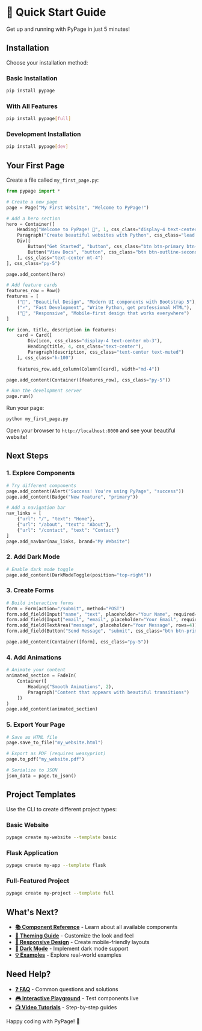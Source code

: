 # 🚀 Quick Start Guide

Get up and running with PyPage in just 5 minutes!

## Installation

Choose your installation method:

### Basic Installation
```bash
pip install pypage
```

### With All Features
```bash
pip install pypage[full]
```

### Development Installation
```bash
pip install pypage[dev]
```

## Your First Page

Create a file called `my_first_page.py`:

```python
from pypage import *

# Create a new page
page = Page("My First Website", "Welcome to PyPage!")

# Add a hero section
hero = Container([
    Heading("Welcome to PyPage! 🚀", 1, css_class="display-4 text-center"),
    Paragraph("Create beautiful websites with Python", css_class="lead text-center"),
    Div([
        Button("Get Started", "button", css_class="btn btn-primary btn-lg me-3"),
        Button("View Docs", "button", css_class="btn btn-outline-secondary btn-lg")
    ], css_class="text-center mt-4")
], css_class="py-5")

page.add_content(hero)

# Add feature cards
features_row = Row()
features = [
    ("🎨", "Beautiful Design", "Modern UI components with Bootstrap 5"),
    ("⚡", "Fast Development", "Write Python, get professional HTML"),
    ("📱", "Responsive", "Mobile-first design that works everywhere")
]

for icon, title, description in features:
    card = Card([
        Div(icon, css_class="display-4 text-center mb-3"),
        Heading(title, 4, css_class="text-center"),
        Paragraph(description, css_class="text-center text-muted")
    ], css_class="h-100")
    
    features_row.add_column(Column([card], width="md-4"))

page.add_content(Container([features_row], css_class="py-5"))

# Run the development server
page.run()
```

Run your page:
```bash
python my_first_page.py
```

Open your browser to `http://localhost:8000` and see your beautiful website!

## Next Steps

### 1. Explore Components
```python
# Try different components
page.add_content(Alert("Success! You're using PyPage", "success"))
page.add_content(Badge("New Feature", "primary"))

# Add a navigation bar
nav_links = [
    {"url": "/", "text": "Home"},
    {"url": "/about", "text": "About"},
    {"url": "/contact", "text": "Contact"}
]
page.add_navbar(nav_links, brand="My Website")
```

### 2. Add Dark Mode
```python
# Enable dark mode toggle
page.add_content(DarkModeToggle(position="top-right"))
```

### 3. Create Forms
```python
# Build interactive forms
form = Form(action="/submit", method="POST")
form.add_field(Input("name", "text", placeholder="Your Name", required=True))
form.add_field(Input("email", "email", placeholder="Your Email", required=True))
form.add_field(TextArea("message", placeholder="Your Message", rows=4))
form.add_field(Button("Send Message", "submit", css_class="btn btn-primary"))

page.add_content(Container([form], css_class="py-5"))
```

### 4. Add Animations
```python
# Animate your content
animated_section = FadeIn(
    Container([
        Heading("Smooth Animations", 2),
        Paragraph("Content that appears with beautiful transitions")
    ])
)
page.add_content(animated_section)
```

### 5. Export Your Page
```python
# Save as HTML file
page.save_to_file("my_website.html")

# Export as PDF (requires weasyprint)
page.to_pdf("my_website.pdf")

# Serialize to JSON
json_data = page.to_json()
```

## Project Templates

Use the CLI to create different project types:

### Basic Website
```bash
pypage create my-website --template basic
```

### Flask Application
```bash
pypage create my-app --template flask
```

### Full-Featured Project
```bash
pypage create my-project --template full
```

## What's Next?

- **[📚 Component Reference](component_reference.md)** - Learn about all available components
- **[🎨 Theming Guide](themes.md)** - Customize the look and feel
- **[📱 Responsive Design](responsive.md)** - Create mobile-friendly layouts
- **[🌙 Dark Mode](dark-mode.md)** - Implement dark mode support
- **[💡 Examples](examples/)** - Explore real-world examples

## Need Help?

- **[❓ FAQ](faq.md)** - Common questions and solutions
- **[🎮 Interactive Playground](../test/)** - Test components live
- **[📺 Video Tutorials](tutorials/)** - Step-by-step guides

Happy coding with PyPage! 🎉